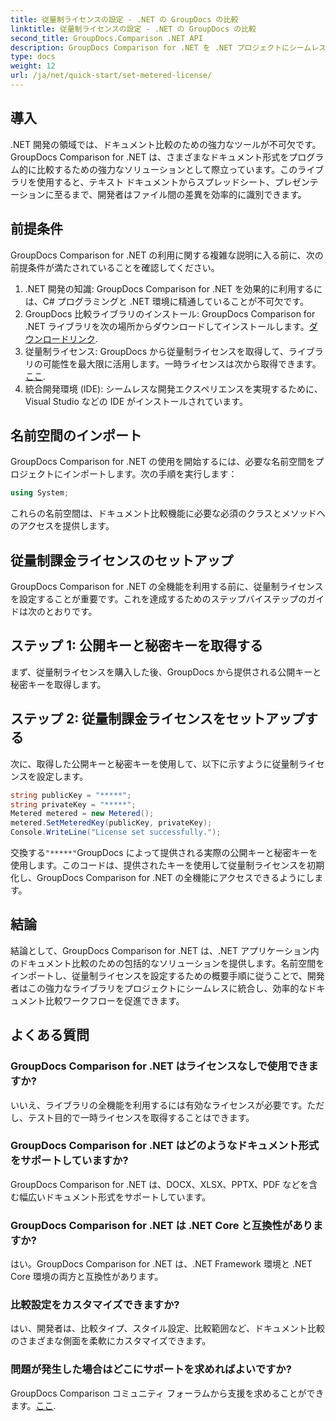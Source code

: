 ```yaml
---
title: 従量制ライセンスの設定 - .NET の GroupDocs の比較
linktitle: 従量制ライセンスの設定 - .NET の GroupDocs の比較
second_title: GroupDocs.Comparison .NET API
description: GroupDocs Comparison for .NET を .NET プロジェクトにシームレスに統合して、効率的なドキュメント比較ワークフローを実現します。
type: docs
weight: 12
url: /ja/net/quick-start/set-metered-license/
---
```

## 導入
.NET 開発の領域では、ドキュメント比較のための強力なツールが不可欠です。 GroupDocs Comparison for .NET は、さまざまなドキュメント形式をプログラム的に比較するための強力なソリューションとして際立っています。このライブラリを使用すると、テキスト ドキュメントからスプレッドシート、プレゼンテーションに至るまで、開発者はファイル間の差異を効率的に識別できます。
## 前提条件
GroupDocs Comparison for .NET の利用に関する複雑な説明に入る前に、次の前提条件が満たされていることを確認してください。
1. .NET 開発の知識: GroupDocs Comparison for .NET を効果的に利用するには、C# プログラミングと .NET 環境に精通していることが不可欠です。
2.  GroupDocs 比較ライブラリのインストール: GroupDocs Comparison for .NET ライブラリを次の場所からダウンロードしてインストールします。[ダウンロードリンク](https://releases.groupdocs.com/comparison/net/).
3. 従量制ライセンス: GroupDocs から従量制ライセンスを取得して、ライブラリの可能性を最大限に活用します。一時ライセンスは次から取得できます。[ここ](https://purchase.groupdocs.com/temporary-license/).
4. 統合開発環境 (IDE): シームレスな開発エクスペリエンスを実現するために、Visual Studio などの IDE がインストールされています。

## 名前空間のインポート
GroupDocs Comparison for .NET の使用を開始するには、必要な名前空間をプロジェクトにインポートします。次の手順を実行します：

```csharp
using System;
```
これらの名前空間は、ドキュメント比較機能に必要な必須のクラスとメソッドへのアクセスを提供します。
## 従量制課金ライセンスのセットアップ
GroupDocs Comparison for .NET の全機能を利用する前に、従量制ライセンスを設定することが重要です。これを達成するためのステップバイステップのガイドは次のとおりです。
## ステップ 1: 公開キーと秘密キーを取得する
まず、従量制ライセンスを購入した後、GroupDocs から提供される公開キーと秘密キーを取得します。
## ステップ 2: 従量制課金ライセンスをセットアップする
次に、取得した公開キーと秘密キーを使用して、以下に示すように従量制ライセンスを設定します。
```csharp
string publicKey = "*****";
string privateKey = "*****";
Metered metered = new Metered();
metered.SetMeteredKey(publicKey, privateKey);
Console.WriteLine("License set successfully.");
```
交換する`"*****"`GroupDocs によって提供される実際の公開キーと秘密キーを使用します。このコードは、提供されたキーを使用して従量制ライセンスを初期化し、GroupDocs Comparison for .NET の全機能にアクセスできるようにします。

## 結論
結論として、GroupDocs Comparison for .NET は、.NET アプリケーション内のドキュメント比較のための包括的なソリューションを提供します。名前空間をインポートし、従量制ライセンスを設定するための概要手順に従うことで、開発者はこの強力なライブラリをプロジェクトにシームレスに統合し、効率的なドキュメント比較ワークフローを促進できます。
## よくある質問
### GroupDocs Comparison for .NET はライセンスなしで使用できますか?
いいえ、ライブラリの全機能を利用するには有効なライセンスが必要です。ただし、テスト目的で一時ライセンスを取得することはできます。
### GroupDocs Comparison for .NET はどのようなドキュメント形式をサポートしていますか?
GroupDocs Comparison for .NET は、DOCX、XLSX、PPTX、PDF などを含む幅広いドキュメント形式をサポートしています。
### GroupDocs Comparison for .NET は .NET Core と互換性がありますか?
はい。GroupDocs Comparison for .NET は、.NET Framework 環境と .NET Core 環境の両方と互換性があります。
### 比較設定をカスタマイズできますか?
はい、開発者は、比較タイプ、スタイル設定、比較範囲など、ドキュメント比較のさまざまな側面を柔軟にカスタマイズできます。
### 問題が発生した場合はどこにサポートを求めればよいですか?
 GroupDocs Comparison コミュニティ フォーラムから支援を求めることができます。[ここ](https://forum.groupdocs.com/c/comparison/12).
